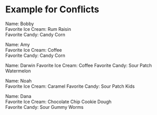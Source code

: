 # Example for Conflicts


Name: Bobby  
Favorite Ice Cream: Rum Raisin  
Favorite Candy: Candy Corn 



Name: Amy  
Favorite Ice Cream: Coffee  
Favorite Candy: Candy Corn 

Name: Darwin
Favorite Ice Cream: Coffee
Favorite Candy: Sour Patch Watermelon 

Name: Noah  
Favorite Ice Cream: Caramel
Favorite Candy: Sour Patch Kids

Name: Dana  
Favorite Ice Cream: Chocolate Chip Cookie Dough  
Favorite Candy: Sour Gummy Worms




